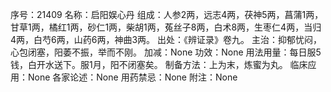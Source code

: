 序号：21409
名称：启阳娱心丹
组成：人参2两，远志4两，茯神5两，菖蒲1两，甘草1两，橘红1两，砂仁1两，柴胡1两，菟丝子8两，白术8两，生枣仁4两，当归4两，白芍6两，山药6两，神曲3两。
出处：《辨证录》卷九。
主治：抑郁忧闷，心包闭塞，阳萎不振，举而不刚。
加减：None
功效：None
用法用量：每日服5钱，白开水送下。服1月，阳不闭塞矣。
制备方法：上为末，炼蜜为丸。
临床应用：None
各家论述：None
用药禁忌：None
附注：None
